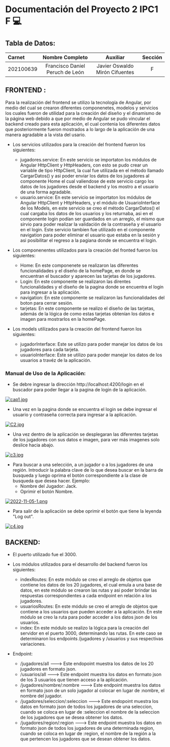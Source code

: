 # Documentación del Proyecto 2 IPC1 F 💻


## Tabla de Datos: 

| Carnet | Nombre Completo  | Auxiliar   |Sección|
| :------------ |:---------------:| :-----:|:-----:|
| 202100639      | Francisco Daniel Peruch de León | Javier Oswaldo Mirón Cifuentes |F|


## FRONTEND :


Para la realización del frontend se utilizo la tecnología de Angular, por medio del cual se crearon diferentes componenetes, modelos y servicios  los cuales fueron de utilidad para la creación del diseño y el dinamismo de la página web debido a que por medio de Angular se pudo vincular el backend creado para esta aplicación, el cual contenia los diferentes datos que posteriormente fueron mostrados a lo largo de la aplicación de una manera agradable a la vista del usario.

- Los servicios utilizados para la creación del frontend fueron los siguientes:

  * jugadores.service: En este servicio se importaton los módulos de Angular HttpClient y HttpHeaders, con esto se pudo crear un variable de tipo HttpClient, la cual fue utilizada en el método llamado CargarDatos() y asi poder enviar los datos de los jugadores al componente Home el cual valiendose de este servicio cargo los datos de los jugadores desde el backend y los mostro a el usuario de una forma agradable.
  * usuario.service: En este servicio se importaton los módulos de Angular HttpClient y HttpHeaders, y el módulo de UsuarioInterface de los Models, en este servicio se creo el método CargarDatos() el cual cargaba los datos de los usuarios y los returnaba, asi en el componente login podían ser guardados en un arreglo, el mismo que sirvio para poder realizar la validación de la contraseña y el usuario en el login. Este servicio tambien fue utilizado en el componente navigation para poder eliminar el usuario que estaba en la sesión  y asi posibilitar el regreso a la pagiana donde se encuentra el login.

- Los componenentes utilizados para la creación del fronted fueron los siguientes:

  * Home: En este componenete se realizaron las diferentes funcionalidades y el diseño de la homePage, en donde se encuentran el buscador y aparecen las tarjetas de los jugadores.
  * Login: En este componente se realizaron las direntes funcionalidades y el diseño de la pagina donde se encuentra el login para ingresar a la aplicación.
  * navigation: En este componente se realizaron las funcionalidades del boton para cerrar sesión.
  * tarjetas: En este componente se realizo el diseño de las tarjetas, además de la lógica de como estas tarjetas obtenían los datos e imagen para mostrarlos en la homePage.

- Los models utilizados para la creación del frontend fueron los siguientes:

  * jugadorInterface: Este se utilizo para poder manejar los datos de los jugadores para cada tarjeta.
  * usuarioInterface: Este se utilizo para poder manejar los datos de los usuarios a travéz de la aplicación.
 

### Manual de Uso de la Aplicación:


+ Se debre ingresar la dirección http://localhost:4200/login en el buscador para poder llegar a la pagina de login de la aplicación.

[![cap1.jpg](https://i.postimg.cc/zfcfW02x/cap1.jpg)](https://postimg.cc/SXcqb7h9)

+ Una vez en la pagina donde se encuentra el login se debe ingresar el usuario y contraseña correcta para ingresar a la aplicación.

[![C2.jpg](https://i.postimg.cc/RhV6LNQR/C2.jpg)](https://postimg.cc/JDvz17FD)

+ Una vez dentro de la aplicación se desplegaran las diferentes tarjetas de los jugadores con sus datos e imagen, para ver más imagenes solo deslice hacia abajo.

[![c3.jpg](https://i.postimg.cc/yxdhYf5s/c3.jpg)](https://postimg.cc/zbsHxk8c)

+ Para buscar a una selección, a un jugador o a los jugadores de una región. Introducir la palabra clave de lo que desea buscar en la barra de busqueda y luego oprima el botón correspondiente a la clase de busqueda que desea hacer. Ejemplo:
  - Nombre del Jugador: Jack.
  - Oprimir el botón Nombre.
 
 [![2022-11-05-1.png](https://i.postimg.cc/nVyrqWtL/2022-11-05-1.png)](https://postimg.cc/3WZ3TnNM)

+ Para salir de la aplicación se debe oprimir el botón que tiene la leyenda "Log out".

[![c4.jpg](https://i.postimg.cc/tTftrKDw/c4.jpg)](https://postimg.cc/S26MRtBf)

## BACKEND:

+ El puerto utilizado fue el 3000.

+ Los módulos utilizados para el desarrollo del backend fueron los siguientes:
  - indexRoutes: En este módulo se creo el arreglo de objetos que contiene los datos de los 20 jugadores, el cual emula a una base de datos, en este módulo se crearon las rutas y asi poder brindar las respuestas correspondientes a cada endpoint en relación a los jugadores.
  - usuariosRoutes: En este módulo se creo el arreglo de objetos que contiene a los usuarios que pueden acceder a la aplicación. En este módulo se creo la ruta para poder acceder a los datos json de los usuarios.
  - index: En este módulo se realizo la lógica para la creación del servidor en el puerto 3000, determinando las rutas. En este caso se determinaron los endpoints /jugadores y /usuarios y sus respectivas variaciones.
 
+ Endpoint:

  - /jugadores/all ---> Este endopoint muestra los datos de los 20 jugadores en formato json.
  - /usuarios/all ---> Este endpoint muestra los datos en formato json de los 3 usuarios que tienen acceso a la aplicación.
  - /jugadores/nombre/:nombre ---> Este endpoint muestra los datos en formato json de un solo jugador al colocar en lugar de :nombre, el nombre del jugador.
  - /jugadores/seleccion/:seleccion ---> Este endopoint muestra los datos en formato json de todos los jugadores de una seleccion, cuando se coloca en lugar de :seleccion el nombre de la seleccion de los jugadores que se desea obtener los datos.
  - /jugadores/region/:region ---> Este endpoint muestra los datos en formato json de todos los jugadores de una determinada region, cuando se coloca en lugar de :region, el nombre de la región a la que pertencen los jugadores que se desean obtener los datos.
